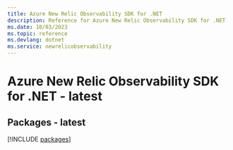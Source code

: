 ```yaml
---
title: Azure New Relic Observability SDK for .NET
description: Reference for Azure New Relic Observability SDK for .NET
ms.date: 10/03/2023
ms.topic: reference
ms.devlang: dotnet
ms.service: newrelicobservability
---
```

# Azure New Relic Observability SDK for .NET - latest
## Packages - latest
[!INCLUDE [packages](new-relic-observability-index.md)]